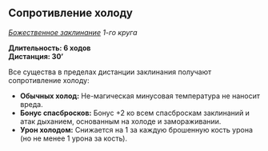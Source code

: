 ## Сопротивление холоду

*[Божественное заклинание](../divine.md) 1-го круга*

**Длительность: 6 ходов**  
**Дистанция: 30’**

Все существа в пределах дистанции заклинания получают сопротивление холоду:

- **Обычных холод:** Не-магическая минусовая температура не наносит вреда.
- **Бонус спасбросков:** Бонус +2 ко всем спасброскам заклинаний и атак дыханием, основанным на холоде и замораживании.
- **Урон холодом:** Снижается на 1 за каждую брошенную кость урона (но не менее 1 урона за кость).
